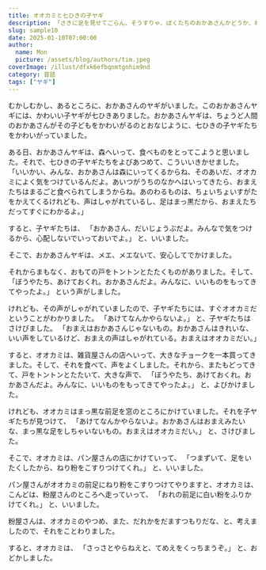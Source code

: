```yaml
---
title: オオカミと七ひきの子ヤギ
description: 「さきに足を見せてごらん、そうすりゃ、ぼくたちのおかあさんかどうか、わかるから。」
slug: sample10
date: 2025-01-10T07:00:00
author:
  name: Mon
  picture: /assets/blog/authors/tim.jpeg
coverImage: /illust/dfxk6efbqnmtgnhim9nd
category: 昔話
tags: ["ヤギ"]
---
```


むかしむかし、あるところに、おかあさんのヤギがいました。このおかあさんヤギには、かわいい子ヤギが七ひきありました。おかあさんヤギは、ちょうど人間のおかあさんがその子どもをかわいがるのとおなじように、七ひきの子ヤギたちをかわいがっていました。

ある日、おかあさんヤギは、森へいって、食べものをとってこようと思いました。それで、七ひきの子ヤギたちをよびあつめて、こういいきかせました。
「いいかい、みんな、おかあさんは森にいってくるからね、そのあいだ、オオカミによく気をつけているんだよ。あいつがうちのなかへはいってきたら、おまえたちはまるごと食べられてしまうからね。あのわるものは、ちょいちょいすがたをかえてくるけれども、声はしゃがれているし、足はまっ黒だから、おまえたちだってすぐにわかるよ。」

すると、子ヤギたちは、
「おかあさん、だいじょうぶだよ。みんなで気をつけるから、心配しないでいっておいでよ。」
と、いいました。

そこで、おかあさんヤギは、メエ、メエないて、安心してでかけました。

それからまもなく、おもての戸をトントンとたたくものがありました。そして、
「ぼうやたち、あけておくれ。おかあさんだよ。みんなに、いいものをもってきてやったよ。」
という声がしました。

けれども、その声がしゃがれていましたので、子ヤギたちには、すぐオオカミだということがわかりました。
「あけてなんかやらないよ。」
と、子ヤギたちはさけびました。
「おまえはおかあさんじゃないもの。おかあさんはきれいな、いい声をしているけど、おまえの声はしゃがれている。おまえはオオカミだい。」

すると、オオカミは、雑貨屋さんの店へいって、大きなチョークを一本買ってきました。そして、それを食べて、声をよくしました。それから、またもどってきて、戸をトントンとたたいて、大きな声で、
「ぼうやたち、あけておくれ。おかあさんだよ。みんなに、いいものをもってきてやったよ。」
と、よびかけました。

けれども、オオカミはまっ黒な前足を窓のところにかけていました。それを子ヤギたちが見つけて、
「あけてなんかやらないよ。おかあさんはおまえみたいな、まっ黒な足をしちゃいないもの。おまえはオオカミだい。」
と、さけびました。

そこで、オオカミは、パン屋さんの店にかけていって、
「つまずいて、足をいたくしたから、ねり粉をこすりつけてくれ。」
と、いいました。

パン屋さんがオオカミの前足にねり粉をこすりつけてやりますと、オオカミは、こんどは、粉屋さんのところへ走っていって、
「おれの前足に白い粉をふりかけてくれ。」
と、いいました。

粉屋さんは、オオカミのやつめ、また、だれかをだますつもりだな、と、考えましたので、それをことわりました。

すると、オオカミは、
「さっさとやらねえと、てめえをくっちまうぞ。」
と、おどかしました。
